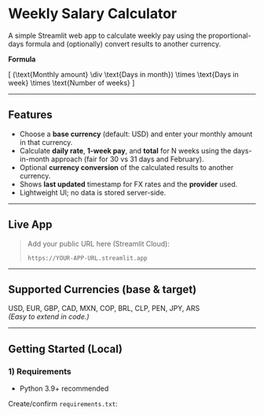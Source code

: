 # Weekly Salary Calculator

A simple Streamlit web app to calculate weekly pay using the proportional-days formula and (optionally) convert results to another currency.

**Formula**

\[
(\text{Monthly amount} \div \text{Days in month}) \times \text{Days in week} \times \text{Number of weeks}
\]

---

## Features

- Choose a **base currency** (default: USD) and enter your monthly amount in that currency.
- Calculate **daily rate**, **1-week pay**, and **total** for N weeks using the days-in-month approach (fair for 30 vs 31 days and February).
- Optional **currency conversion** of the calculated results to another currency.
- Shows **last updated** timestamp for FX rates and the **provider** used.
- Lightweight UI; no data is stored server-side.

---

## Live App

> Add your public URL here (Streamlit Cloud):
>
> `https://YOUR-APP-URL.streamlit.app`

---

## Supported Currencies (base & target)

USD, EUR, GBP, CAD, MXN, COP, BRL, CLP, PEN, JPY, ARS  
*(Easy to extend in code.)*

---

## Getting Started (Local)

### 1) Requirements
- Python 3.9+ recommended

Create/confirm `requirements.txt`:
